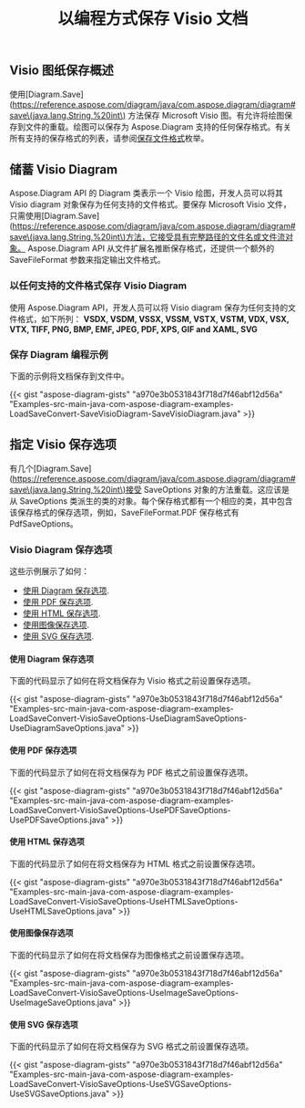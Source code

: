 ﻿---
title: 以编程方式保存 Visio 文档
linktitle: 保存 Visio 文件
type: docs
weight: 30
url: /zh/java/save-visio-document/
description: 本页介绍如何将 Visio 文档保存到文件，使用 Aspose.Diagram 库进行流式传输。
---
## **Visio 图纸保存概述**
使用[Diagram.Save](https://reference.aspose.com/diagram/java/com.aspose.diagram/diagram#save\(java.lang.String,%20int\) 方法保存 Microsoft Visio 图。有允许将绘图保存到文件的重载。绘图可以保存为 Aspose.Diagram 支持的任何保存格式。有关所有支持的保存格式的列表，请参阅[保存文件格式](https://reference.aspose.com/diagram/java/com.aspose.diagram/SaveFileFormat)枚举。
## **储蓄 Visio Diagram**
 Aspose.Diagram API 的 Diagram 类表示一个 Visio 绘图，开发人员可以将其 Visio diagram 对象保存为任何支持的文件格式。要保存 Microsoft Visio 文件，只需使用[Diagram.Save](https://reference.aspose.com/diagram/java/com.aspose.diagram/diagram#save\(java.lang.String,%20int\)方法，它接受具有完整路径的文件名或文件流对象。 Aspose.Diagram API 从文件扩展名推断保存格式，还提供一个额外的 SaveFileFormat 参数来指定输出文件格式。
### **以任何支持的文件格式保存 Visio Diagram**
使用 Aspose.Diagram API，开发人员可以将 Visio diagram 保存为任何支持的文件格式，如下所列：
**VSDX, VSDM, VSSX, VSSM, VSTX, VSTM, VDX, VSX, VTX, TIFF, PNG, BMP, EMF, JPEG, PDF, XPS, GIF and XAML, SVG**
### **保存 Diagram 编程示例**
下面的示例将文档保存到文件中。

{{< gist "aspose-diagram-gists" "a970e3b0531843f718d7f46abf12d56a" "Examples-src-main-java-com-aspose-diagram-examples-LoadSaveConvert-SaveVisioDiagram-SaveVisioDiagram.java" >}}
## **指定 Visio 保存选项**
有几个[Diagram.Save](https://reference.aspose.com/diagram/java/com.aspose.diagram/diagram#save\(java.lang.String,%20int\)接受 SaveOptions 对象的方法重载。这应该是从 SaveOptions 类派生的类的对象。每个保存格式都有一个相应的类，其中包含该保存格式的保存选项，例如，SaveFileFormat.PDF 保存格式有 PdfSaveOptions。
### **Visio Diagram 保存选项**
这些示例展示了如何：

- [使用 Diagram 保存选项](/diagram/zh/java/save-a-visio-drawing-to-pdf-2c-html-and-other-formats/).
- [使用 PDF 保存选项](/diagram/zh/java/save-a-visio-drawing-to-pdf-2c-html-and-other-formats/).
- [使用 HTML 保存选项](/diagram/zh/java/save-a-visio-drawing-to-pdf-2c-html-and-other-formats/).
- [使用图像保存选项](/diagram/zh/java/save-a-visio-drawing-to-pdf-2c-html-and-other-formats/).
- [使用 SVG 保存选项](/diagram/zh/java/save-a-visio-drawing-to-pdf-2c-html-and-other-formats/).
#### **使用 Diagram 保存选项**
下面的代码显示了如何在将文档保存为 Visio 格式之前设置保存选项。

{{< gist "aspose-diagram-gists" "a970e3b0531843f718d7f46abf12d56a" "Examples-src-main-java-com-aspose-diagram-examples-LoadSaveConvert-VisioSaveOptions-UseDiagramSaveOptions-UseDiagramSaveOptions.java" >}}



#### **使用 PDF 保存选项**
下面的代码显示了如何在将文档保存为 PDF 格式之前设置保存选项。

{{< gist "aspose-diagram-gists" "a970e3b0531843f718d7f46abf12d56a" "Examples-src-main-java-com-aspose-diagram-examples-LoadSaveConvert-VisioSaveOptions-UsePDFSaveOptions-UsePDFSaveOptions.java" >}}



#### **使用 HTML 保存选项**
下面的代码显示了如何在将文档保存为 HTML 格式之前设置保存选项。

{{< gist "aspose-diagram-gists" "a970e3b0531843f718d7f46abf12d56a" "Examples-src-main-java-com-aspose-diagram-examples-LoadSaveConvert-VisioSaveOptions-UseHTMLSaveOptions-UseHTMLSaveOptions.java" >}}



#### **使用图像保存选项**
下面的代码显示了如何在将文档保存为图像格式之前设置保存选项。

{{< gist "aspose-diagram-gists" "a970e3b0531843f718d7f46abf12d56a" "Examples-src-main-java-com-aspose-diagram-examples-LoadSaveConvert-VisioSaveOptions-UseImageSaveOptions-UseImageSaveOptions.java" >}}
#### **使用 SVG 保存选项**
下面的代码显示了如何在将文档保存为 SVG 格式之前设置保存选项。

{{< gist "aspose-diagram-gists" "a970e3b0531843f718d7f46abf12d56a" "Examples-src-main-java-com-aspose-diagram-examples-LoadSaveConvert-VisioSaveOptions-UseSVGSaveOptions-UseSVGSaveOptions.java" >}}
